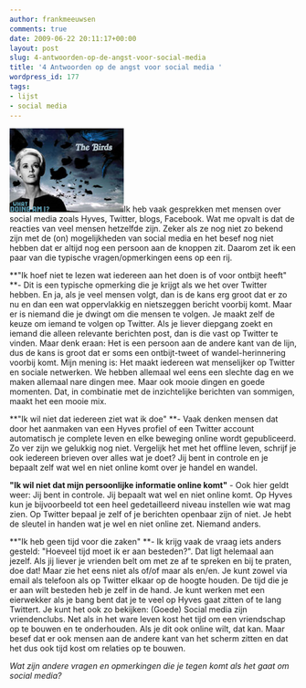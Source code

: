 ```yaml
---
author: frankmeeuwsen
comments: true
date: 2009-06-22 20:11:17+00:00
layout: post
slug: 4-antwoorden-op-de-angst-voor-social-media
title: '4 Antwoorden op de angst voor social media '
wordpress_id: 177
tags:
- lijst
- social media
---
```


[![twitter](../images/uploadimages/twitter.jpg)](../images/uploadimages/twitter.jpg)Ik heb vaak gesprekken met mensen over social media zoals Hyves, Twitter, blogs, Facebook. Wat me opvalt is dat de reacties van veel mensen hetzelfde zijn. Zeker als ze nog niet zo bekend zijn met de (on) mogelijkheden van social media en het besef nog niet hebben dat er altijd nog een persoon aan de knoppen zit. Daarom zet ik een paar van die typische vragen/opmerkingen eens op een rij.

<!-- more -->**"Ik hoef niet te lezen wat iedereen aan het doen is of voor ontbijt heeft" **- Dit is een typische opmerking die je krijgt als we het over Twitter hebben. En ja, als je veel mensen volgt, dan is de kans erg groot dat er zo nu en dan een wat oppervlakkig en nietszeggen bericht voorbij komt. Maar er is niemand die je dwingt om die mensen te volgen. Je maakt zelf de keuze om iemand te volgen op Twitter. Als je liever diepgang zoekt en iemand die alleen relevante berichten post, dan is die vast op Twitter te vinden. Maar denk eraan: Het is een persoon aan de andere kant van de lijn, dus de kans is groot dat er soms een ontbijt-tweet of wandel-herinnering voorbij komt. Mijn mening is: Het maakt iedereen wat menselijker op Twitter en sociale netwerken. We hebben allemaal wel eens een slechte dag en we maken allemaal nare dingen mee. Maar ook mooie dingen en goede momenten. Dat, in combinatie met de inzichtelijke berichten van sommigen, maakt het een mooie mix.

**"Ik wil niet dat iedereen ziet wat ik doe" **- Vaak denken mensen dat door het aanmaken van een Hyves profiel of een Twitter account automatisch je complete leven en elke beweging online wordt gepubliceerd. Zo ver zijn we gelukkig nog niet. Vergelijk het met het offline leven, schrijf je ook iedereen brieven over alles wat je doet? Jij bent in controle en je bepaalt zelf wat wel en niet online komt over je handel en wandel.

**"Ik wil niet dat mijn persoonlijke informatie online komt"** - Ook hier geldt weer: Jij bent in controle. Jij bepaalt wat wel en niet online komt. Op Hyves kun je bijvoorbeeld tot een heel gedetailleerd niveau instellen wie wat mag zien. Op Twitter bepaal je zelf of je berichten openbaar zijn of niet. Je hebt de sleutel in handen wat je wel en niet online zet. Niemand anders.

**"Ik heb geen tijd voor die zaken" **- Ik krijg vaak de vraag iets anders gesteld: "Hoeveel tijd moet ik er aan besteden?". Dat ligt helemaal aan jezelf. Als jij liever je vrienden belt om met ze af te spreken en bij te praten, doe dat! Maar zie het eens niet als of/of maar als en/en. Je kunt zowel via email als telefoon als op Twitter elkaar op de hoogte houden. De tijd die je er aan wilt besteden heb je zelf in de hand. Je kunt werken met een eierwekker als je bang bent dat je te veel op Hyves gaat zitten of te lang Twittert. Je kunt het ook zo bekijken: (Goede) Social media zijn vriendenclubs. Net als in het ware leven kost het tijd om een vriendschap op te bouwen en te onderhouden. Als je dit ook online wilt, dat kan. Maar besef dat er ook mensen aan de andere kant van het scherm zitten en dat het dus ook tijd kost om relaties op te bouwen.

_Wat zijn andere vragen en opmerkingen die je tegen komt als het gaat om social media?_
